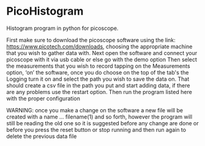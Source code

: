 # PicoHistogram
Histogram program in python for picoscope.

First make sure to download the picoscope software using the link: https://www.picotech.com/downloads, choosing the appropriate machine that you wish to gather data with.
Next open the software and connect your picoscope with it via usb cable or else go with the demo option
Then select the measurements that you wish to record tapping on the Measurements option, ‘on’ the software, once you do choose on the top of the tab's the Logging
turn it on and select the path you wish to save the data on.
That should create a csv file in the path you put and start adding data, if there are any problems use the restart option.
Then run the program listed here with the proper configuration

WARNING:
once you make a change on the software a new file will be created with a name ... filename(1) and so forth, however the program will still be reading the old one so it is suggested before any change are done or before you press the reset button or stop running and then run again to delete the previous data file
